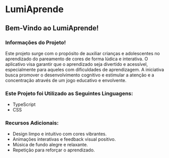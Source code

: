 # LumiAprende

## Bem-Vindo ao LumiAprende!

### Informações do Projeto!

Este projeto surge com o propósito de auxiliar crianças e adolescentes no aprendizado do pareamento de cores de forma lúdica e interativa. O aplicativo visa garantir que o aprendizado seja divertido e acessível, especialmente para aqueles com dificuldades de aprendizagem. A iniciativa busca promover o desenvolvimento cognitivo e estimular a atenção e a concentração através de um jogo educativo e envolvente.

### Este Projeto foi Utilizado as Seguintes Linguagens:

- TypeScript
- CSS

### Recursos Adicionais:

* Design limpo e intuitivo com cores vibrantes.
* Animações interativas e feedback visual positivo.
* Música de fundo alegre e relaxante.
* Repetição para reforçar o aprendizado.

